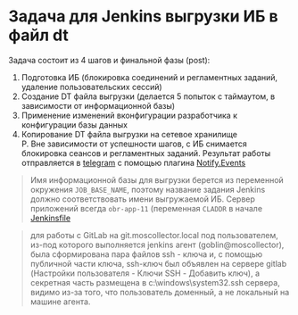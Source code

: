 ﻿# Задача для Jenkins выгрузки ИБ в файл dt

Задача состоит из 4 шагов и финальной фазы (post):

1. Подготовка ИБ (блокировка соединений и регламентных заданий, удаление пользовательских сессий)
2. Создание DT файла выгрузки (делается 5 попыток с таймаутом, в зависимости от информационной базы)
3. Применение изменений вконфигурации разработчика к конфигурации базы данных
4. Копирование DT файла выгрузки на сетевое хранилище  
P. Вне зависимости от успешности шагов, с ИБ снимается блокировка сеансов и регламентных заданий. Результат работы отправляется в [telegram](https://telegram.org/) с помощью плагина [Notify.Events](https://plugins.jenkins.io/notify-events)

> Имя информационной базы для выгрузки берется из переменной окружения `JOB_BASE_NAME`, поэтому название задания Jenkins должно соответствовать имени выгружаемой ИБ. Сервер приложений всегда `obr-app-11` (переменная `CLADDR` в начале [Jenkinsfile](https://github.com/vsuh/DUMB_IB/blob/6dd00375771e77c3490916c6bdb01c02ff387427/src/Jenkinsfile#L9)

> для работы с GitLab на git.moscollector.local под пользователем, 
из-под которого выполняется jenkins агент (goblin@moscollector), 
была сформирована пара файлов ssh - ключа и, с помощью публичной 
части ключа, ssh-ключ был объявлен на сервере gitlab 
(Настройки пользователя - Ключи SSH - Добавить ключ), 
а секретная часть размещена в c:\windows\system32\.ssh сервера, 
видимо из-за того, что пользователь доменный, а не локальный 
на машине агента.
